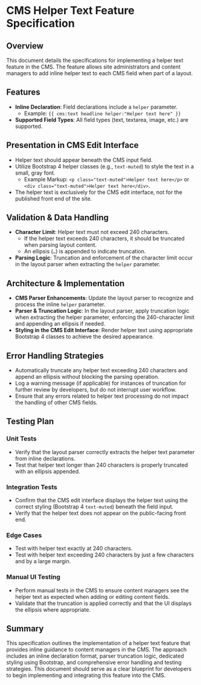 # CMS Helper Text Feature Specification

## Overview
This document details the specifications for implementing a helper text feature in the CMS. The feature allows site administrators and content managers to add inline helper text to each CMS field when part of a layout.

## Features
- **Inline Declaration**: Field declarations include a `helper` parameter.
  - Example: `{{ cms:text headline helper:"Helper text here" }}`
- **Supported Field Types**: All field types (text, textarea, image, etc.) are supported.

## Presentation in CMS Edit Interface
- Helper text should appear beneath the CMS input field.
- Utilize Bootstrap 4 helper classes (e.g., `text-muted`) to style the text in a small, gray font.
  - Example Markup: `<p class="text-muted">Helper text here</p>` or `<div class="text-muted">Helper text here</div>`.
- The helper text is exclusively for the CMS edit interface, not for the published front end of the site.

## Validation & Data Handling
- **Character Limit**: Helper text must not exceed 240 characters.
  - If the helper text exceeds 240 characters, it should be truncated when parsing layout content.
  - An ellipsis (`…`) is appended to indicate truncation.
- **Parsing Logic**: Truncation and enforcement of the character limit occur in the layout parser when extracting the `helper` parameter.

## Architecture & Implementation
- **CMS Parser Enhancements**: Update the layout parser to recognize and process the inline `helper` parameter.
- **Parser & Truncation Logic**: In the layout parser, apply truncation logic when extracting the helper parameter, enforcing the 240-character limit and appending an ellipsis if needed.
- **Styling in the CMS Edit Interface**: Render helper text using appropriate Bootstrap 4 classes to achieve the desired appearance.

## Error Handling Strategies
- Automatically truncate any helper text exceeding 240 characters and append an ellipsis without blocking the parsing operation.
- Log a warning message (if applicable) for instances of truncation for further review by developers, but do not interrupt user workflow.
- Ensure that any errors related to helper text processing do not impact the handling of other CMS fields.

## Testing Plan
### Unit Tests
- Verify that the layout parser correctly extracts the helper text parameter from inline declarations.
- Test that helper text longer than 240 characters is properly truncated with an ellipsis appended.

### Integration Tests
- Confirm that the CMS edit interface displays the helper text using the correct styling (Bootstrap 4 `text-muted`) beneath the field input.
- Verify that the helper text does not appear on the public-facing front end.

### Edge Cases
- Test with helper text exactly at 240 characters.
- Test with helper text exceeding 240 characters by just a few characters and by a large margin.

### Manual UI Testing
- Perform manual tests in the CMS to ensure content managers see the helper text as expected when adding or editing content fields.
- Validate that the truncation is applied correctly and that the UI displays the ellipsis where appropriate.

## Summary
This specification outlines the implementation of a helper text feature that provides inline guidance to content managers in the CMS. The approach includes an inline declaration format, parser truncation logic, dedicated styling using Bootstrap, and comprehensive error handling and testing strategies. This document should serve as a clear blueprint for developers to begin implementing and integrating this feature into the CMS.
